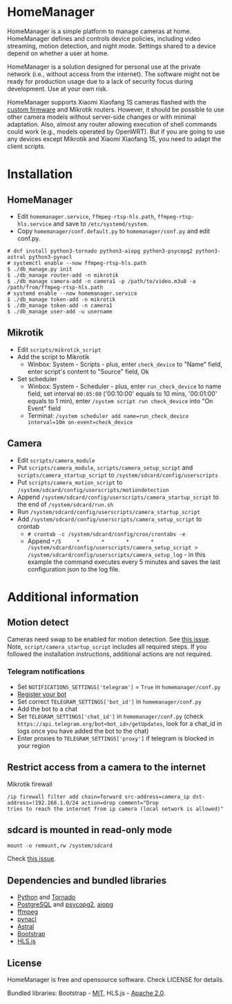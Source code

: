 
# HomeManager

HomeManager is a simple platform to manage cameras at home. HomeManager defines and controls device policies, including video streaming, motion detection, and night mode. Settings shared to a device depend on whether a user at home.

HomeManager is a solution designed for personal use at the private network (i.e., without access from the internet). The software might not be ready for production usage due to a lack of security focus during development. Use at your own risk.

HomeManager supports Xiaomi Xiaofang 1S cameras flashed with the [custom firmware](https://github.com/EliasKotlyar/Xiaomi-Dafang-Hacks) and Mikrotik routers. However, it should be possible to use other camera models without server-side changes or with minimal adaptation. Also, almost any router allowing execution of shell commands could work (e.g., models operated by OpenWRT). But if you are going to use any devices except Mikrotik and Xiaomi Xiaofang 1S, you need to adapt the client scripts.

# Installation
## HomeManager
* Edit `homemanager.service`, `ffmpeg-rtsp-hls.path`, `ffmpeg-rtsp-hls.service` and save to `/etc/systemd/system`.
* Copy `homemanager/conf.default.py` to `homemanager/conf.py` and edit conf.py.

```
# dnf install python3-tornado python3-aiopg python3-psycopg2 python3-astral python3-pynacl
# systemctl enable --now ffmpeg-rtsp-hls.path
$ ./db_manage.py init
$ ./db_manage router-add -n mikrotik
$ ./db_manage camera-add -n camera1 -p /path/to/video.m3u8 -a /path/from/ffmpeg-rtsp-hls.path
# systemd enable --now homemanager.service
$ ./db_manage token-add -n mikrotik
$ ./db_manage token-add -n camera1
$ ./db_manage user-add -u username
```

## Mikrotik
* Edit `scripts/mikrotik_script`
* Add the script to Mikrotik
  * Winbox: System - Scripts - plus, enter `check_device` to "Name" field, enter script's content to "Source" field, Ok
* Set scheduler
  * Winbox: System - Scheduler - plus, enter `run_check_device` to name field, set interval `00:05:00` ('00:10:00' equals to 10 mins, '00:01:00' equals to 1 min), enter `/system script run check_device` into "On Event" field
  * Terminal: `/system scheduler add name=run_check_device interval=10m on-event=check_device`

## Camera
* Edit `scripts/camera_module`
* Put `scripts/camera_module`, `scripts/camera_setup_script` and `scripts/camera_startup_script` to `/system/sdcard/config/userscripts`
* Put `scripts/camera_motion_script` to `/system/sdcard/config/userscripts/motiondetection`
* Append `/system/sdcard/config/userscripts/camera_startup_script` to the end of `/system/sdcard/run.sh`
* Run `/system/sdcard/config/userscripts/camera_startup_script` 
* Add `/system/sdcard/config/userscripts/camera_setup_script` to crontab
  * `# crontab -c /system/sdcard/config/cron/crontabs -e`
  * Append `*/5     *       *       *       *       /system/sdcard/config/userscripts/camera_setup_script > /system/sdcard/config/userscripts/camera_setup_log` - in this example the command executes every 5 minutes and saves the last configuration json to the log file.

# Additional information
## Motion detect
Cameras need swap to be enabled for motion detection. See [this issue](https://github.com/EliasKotlyar/Xiaomi-Dafang-Hacks/issues/552). Note, `script/camera_startup_script` includes all required steps. If you followed the installation instructions, additional actions are not required. 

### Telegram notifications
* Set `NOTIFICATIONS_SETTINGS['telegram']` = `True` in `homemanager/conf.py`
* [Register your bot](https://core.telegram.org/bots#6-botfather)
* Set correct `TELEGRAM_SETTINGS['bot_id']` in `homemanager/conf.py`
* Add the bot to a chat
* Set `TELEGRAM_SETTINGS['chat_id']` in `homemanager/conf.py` (check `https://api.telegram.org/bot<bot_id>/getUpdates`, look for a chat_id in logs once you have added the bot to the chat)
* Enter proxies to `TELEGRAM_SETTINGS['proxy']` if telegram is blocked in your region

## Restrict access from a camera to the internet
Mikrotik firewall
```
/ip firewall filter add chain=forward src-address=camera_ip dst-address=!192.168.1.0/24 action=drop comment="Drop 
tries to reach the internet from ip camera (local network is allowed)"
```

## sdcard is mounted in read-only mode
```
mount -o remount,rw /system/sdcard
```
Check [this issue](https://github.com/EliasKotlyar/Xiaomi-Dafang-Hacks/issues/409). 

## Dependencies and bundled libraries
* [Python](http://www.python.org) and [Tornado](https://github.com/tornadoweb/tornado)
* [PostgreSQL](http://www.postgresql.org) and [psycopg2](http://initd.org/psycopg), [aiopg](https://github.com/aio-libs/aiopg)
* [ffmpeg](https://ffmpeg.org)
* [pynacl](https://github.com/pyca/pynacl/)
* [Astral](https://github.com/sffjunkie/astral)
* [Bootstrap](https://getbootstrap.com/)
* [HLS.js](https://github.com/video-dev/hls.js/)

## License
HomeManager is free and opensource software. Check LICENSE for details.

Bundled libraries: Bootstrap - [MIT](https://getbootstrap.com/docs/5.0/about/license/), HLS.js - [Apache 2.0](https://github.com/video-dev/hls.js/blob/v1.0.4/LICENSE). 
